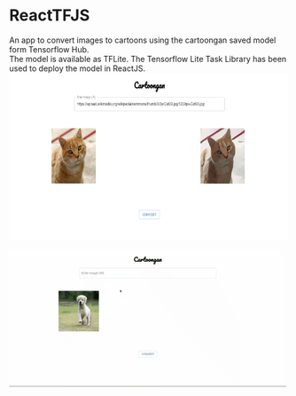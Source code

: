 # ReactTFJS
An app to convert images to cartoons using the cartoongan saved model form Tensorflow Hub. <br>
The model is available as TFLite. The Tensorflow Lite Task Library has been used to deploy the model in ReactJS.<br>
<img src="./ss.png" width="600" height="300" /> <br><br>
![screen record](chrome-capture.gif)
